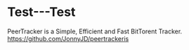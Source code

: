 # Test---Test

PeerTracker is a  Simple, Efficient and Fast BitTorent Tracker.
https://github.com/JonnyJD/peertrackeris 
